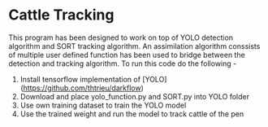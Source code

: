 # Cattle Tracking
This program has been designed to work on top of YOLO detection algorithm and SORT tracking algorithm. An assimilation algorithm conssists of multiple user defined function has been used to bridge between the detection and tracking algorithm. To run this code do the following -

1. Install tensorflow implementation of [YOLO] (https://github.com/thtrieu/darkflow)
2. Download and place yolo_function.py and SORT.py into YOLO folder
3. Use own training dataset to train the YOLO model
4. Use the trained weight and run the model to track cattle of the pen

